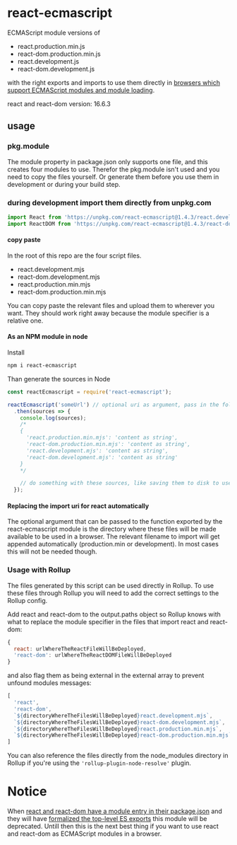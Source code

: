 # react-ecmascript

ECMAScript module versions of
- react.production.min.js
- react-dom.production.min.js
- react.development.js
- react-dom.development.js

with the right exports and imports to use them directly in [browsers which support ECMAScript modules and module loading](https://caniuse.com/#feat=es6-module).

react and react-dom version: 16.6.3

## usage

### pkg.module
The module property in package.json only supports one file, and this creates four modules to use. Therefor the pkg.module isn't used and you need to copy the files yourself. Or generate them before you use them in development or during your build step.

### during development import them directly from unpkg.com
```js
import React from 'https://unpkg.com/react-ecmascript@1.4.3/react.development.mjs';
import ReactDOM from 'https://unpkg.com/react-ecmascript@1.4.3/react-dom.development.mjs';
```

#### copy paste
In the root of this repo are the four script files.
- react.development.mjs
- react-dom.development.mjs
- react.production.min.mjs
- react-dom.production.min.mjs

You can copy paste the relevant files and upload them to wherever you want. They should work right away because the module specifier is a relative one.

#### As an NPM module in node
Install
```bash
npm i react-ecmascript
```

Than generate the sources in Node
```js
const reactEcmascript = require('react-ecmascript');

reactEcmascript('someUrl') // optional uri as argument, pass in the folder. the correct filename will get appended
  .then(sources => {
    console.log(sources);
    /*
    {
      'react.production.min.mjs': 'content as string',
      'react-dom.production.min.mjs': 'content as string',
      'react.development.mjs': 'content as string',
      'react-dom.development.mjs': 'content as string'
    }
    */

    // do something with these sources, like saving them to disk to use them in your project
  });
```


#### Replacing the import uri for react automatically
The optional argument that can be passed to the function exported by the react-ecmascript module is the directory where these files will be made available to be used in a browser. The relevant filename to import will get appended automatically (production.min or development). In most cases this will not be needed though.


### Usage with Rollup
The files generated by this script can be used directly in Rollup. To use these files through Rollup you will need to add the correct settings to the Rollup config.

Add react and react-dom to the output.paths object so Rollup knows with what to replace the module specifier in the files that import react and react-dom:
```js
{
  react: urlWhereTheReactFileWillBeDeployed,
  'react-dom': urlWhereTheReactDOMFileWillBeDeployed
}
```
and also flag them as being external in the external array to prevent unfound modules messages:
```js
[
  'react',
  'react-dom',
  `${directoryWhereTheFilesWillBeDeployed}react.development.mjs`,
  `${directoryWhereTheFilesWillBeDeployed}react-dom.development.mjs`,
  `${directoryWhereTheFilesWillBeDeployed}react.production.min.mjs`,
  `${directoryWhereTheFilesWillBeDeployed}react-dom.production.min.mjs`
]

```

You can also reference the files directly from the node_modules directory in Rollup if you're using the ```'rollup-plugin-node-resolve'``` plugin.


# Notice
When [react and react-dom have a module entry in their package.json](https://github.com/facebook/react/issues/10021) and they will have [formalized the top-level ES exports](https://github.com/facebook/react/issues/11503) this module will be deprecated. Untill then this is the next best thing if you want to use react and react-dom as ECMAScript modules in a browser.
